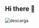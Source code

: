 ## Hi there 👋

![descarga](https://github.com/maltin1/maltin1/assets/132960528/046991ce-95e7-4844-bcdb-b7e1d93a75a2)

<!--
**maltin1/maltin1** is a ✨ _special_ ✨ repository because its `README.md` (this file) appears on your GitHub profile.

Here are some ideas to get you started:

- 🔭 I’m currently working on ...
- 🌱 I’m currently learning ...
- 👯 I’m looking to collaborate on ...
- 🤔 I’m looking for help with ...
- 💬 Ask me about ...
- 📫 How to reach me: ...
- 😄 Pronouns: ...
- ⚡ Fun fact: ...
-->
